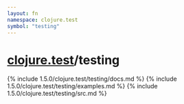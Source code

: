 ```yaml
---
layout: fn
namespace: clojure.test
symbol: "testing"
---
```


# [clojure.test](../)/testing

{% include 1.5.0/clojure.test/testing/docs.md %}
{% include 1.5.0/clojure.test/testing/examples.md %}
{% include 1.5.0/clojure.test/testing/src.md %}

